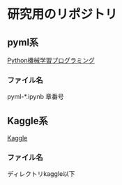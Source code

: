# 研究用のリポジトリ

## pyml系
[Python機械学習プログラミング](https://www.amazon.co.jp/dp/4844380605)

### ファイル名
pyml-*.ipynb
章番号

## Kaggle系
[Kaggle](https://www.kaggle.com)

### ファイル名
ディレクトリkaggle以下
